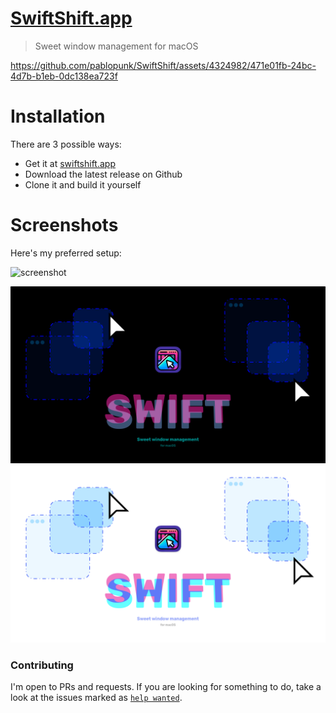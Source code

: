 # [SwiftShift.app](https://swiftshift.app)

> Sweet window management for macOS

https://github.com/pablopunk/SwiftShift/assets/4324982/471e01fb-24bc-4d7b-b1eb-0dc138ea723f

# Installation

There are 3 possible ways:

* Get it at [swiftshift.app](https://swiftshift.app)
* Download the latest release on Github
* Clone it and build it yourself

# Screenshots

Here's my preferred setup:

![screenshot](https://github.com/pablopunk/SwiftShift/assets/4324982/d1fd407c-c52b-4cc6-8ac5-6f38227e0920)

![header](https://github.com/pablopunk/swiftshift.app/blob/main/public/header-dark-extended.png?raw=true#gh-dark-mode-only)
![header](https://github.com/pablopunk/swiftshift.app/blob/main/public/header-light-extended.png?raw=true#gh-light-mode-only)

### Contributing

I'm open to PRs and requests. If you are looking for something to do, take a look at the issues marked as [`help wanted`](https://github.com/pablopunk/SwiftShift/issues?q=is:issue+is:open+label:%22help+wanted%22).
